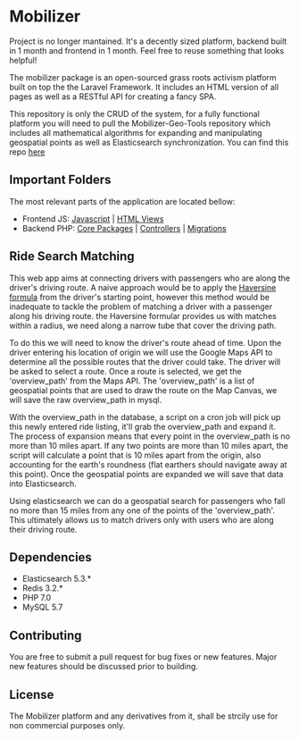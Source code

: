 # Mobilizer

Project is no longer mantained. It's a decently sized platform, backend built in 1 month and frontend in 1 month. Feel free to reuse something that looks helpful!

The mobilizer package is an open-sourced grass roots activism platform built on top the the Laravel Framework. It includes an HTML version of all pages as well as a RESTful API for creating a fancy SPA.

This repository is only the CRUD of the system, for a fully functional platform you will need to pull the Mobilizer-Geo-Tools repository which includes all mathematical algorithms for expanding and manipulating geospatial points as well as Elasticsearch synchronization. You can find this repo [here](https://github.com/the-invisible-man/mobilizer-geo-tools)

## Important Folders
The most relevant parts of the application are located bellow:
* Frontend JS: [Javascript](https://github.com/the-invisible-man/mobilizer/tree/master/public/js/mobilizer) | [HTML Views](https://github.com/the-invisible-man/mobilizer/tree/master/resources/views)
* Backend PHP: [Core Packages](https://github.com/the-invisible-man/mobilizer/tree/master/app/Lib/Packages) | [Controllers](https://github.com/the-invisible-man/mobilizer/tree/master/app/Http/Controllers) | [Migrations](https://github.com/the-invisible-man/mobilizer/tree/master/database/migrations)

## Ride Search Matching
This web app aims at connecting drivers with passengers who are along the driver's driving route. A naive approach would be to apply the [Haversine formula](https://en.wikipedia.org/wiki/Haversine_formula) from the driver's starting point, however this method would be inadequate to tackle the problem of matching a driver with a passenger along his driving route. the Haversine formular provides us with matches within a radius, we need along a narrow tube that cover the driving path.

To do this we will need to know the driver's route ahead of time. Upon the driver entering his location of origin we will use the Google Maps API to determine all the possible routes that the driver could take. The driver will be asked to select a route. Once a route is selected, we get the 'overview_path' from the Maps API. The 'overview_path' is a list of geospatial points that are used to draw the route on the Map Canvas, we will save the raw overview_path in mysql. 

With the overview_path in the database, a script on a cron job will pick up this newly entered ride listing, it'll grab the overview_path and expand it. The process of expansion means that every point in the overview_path is no more than 10 miles apart. If any two points are more than 10 miles apart, the script will calculate a point that is 10 miles apart from the origin, also accounting for the earth's roundness (flat earthers should navigate away at this point). Once the geospatial points are expanded we will save that data into Elasticsearch.

Using elasticsearch we can do a geospatial search for passengers who fall no more than 15 miles from any one of the points of the 'overview_path'. This ultimately allows us to match drivers only with users who are along their driving route.


## Dependencies

* Elasticsearch 5.3.*
* Redis 3.2.*
* PHP 7.0
* MySQL 5.7

## Contributing

You are free to submit a pull request for bug fixes or new features. Major new features should be discussed prior to building.

## License

The Mobilizer platform and any derivatives from it, shall be strcily use for non commercial purposes only.
